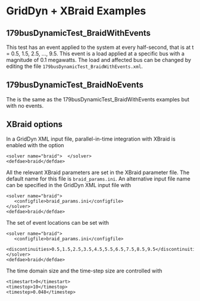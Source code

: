 # GridDyn + XBraid Examples

## 179busDynamicTest_BraidWithEvents

This test has an event applied to the system at every half-second, that is at
t = 0.5, 1.5, 2.5, ..., 9.5. This event is a load applied at a specific bus with
a magnitude of 0.1 megawatts. The load and affected bus can be changed by editing
the file `179busDynamicTest_BraidWithEvents.xml`.

## 179busDynamicTest_BraidNoEvents

The is the same as the 179busDynamicTest_BraidWithEvents examples but with no
events.

## XBraid options

In a GridDyn XML input file, parallel-in-time integration with XBraid is enabled
with the option
```
<solver name="braid">  </solver>
<defdae>braid</defdae>
```
All the relevant XBraid parameters are set in the XBraid parameter file. The
default name for this file is `braid_params.ini`. An alternative input file
name can be specified in the GridDyn XML input file with
```
<solver name="braid">
   <configfile>braid_params.ini</configfile>
</solver>
<defdae>braid</defdae>
```
The set of event locations can be set with
```
<solver name="braid">
   <configfile>braid_params.ini</configfile>
   <discontinuities>0.5,1.5,2.5,3.5,4.5,5.5,6.5,7.5,8.5,9.5</discontinuities>
</solver>
<defdae>braid</defdae>
```
The time domain size and the time-step size are controlled with
```
<timestart>0</timestart>
<timestop>10</timestop>
<timestep>0.048</timestep>
```

